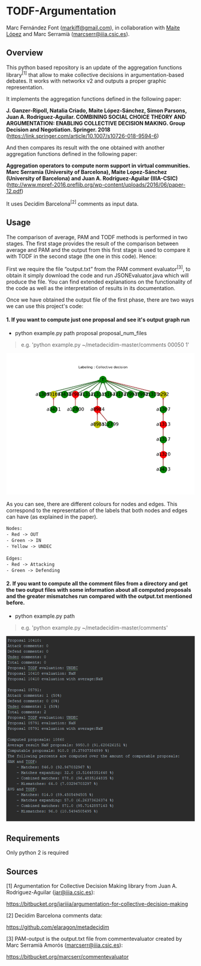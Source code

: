 # TODF-Argumentation
Marc Fernández Font (markiff@gmail.com), in collaboration with [Maite López](http://www.maia.ub.es/~maite/) and Marc Serramià (marcserr@iiia.csic.es).
## Overview
This python based repository is an update of the aggregation functions library<sup>[1]</sup> that allow to make collective decisions in argumentation-based debates. It works with networkx v2 and outputs a proper graphic representation.

It implements the aggregation functions defined in the following paper:

**J. Ganzer-Ripoll, Natalia Criado, Maite López-Sánchez, Simon Parsons, Juan A. Rodríguez-Aguilar. COMBINING SOCIAL CHOICE THEORY AND ARGUMENTATION: ENABLING COLLECTIVE DECISION MAKING. Group Decision and Negotiation. Springer. 2018**
(https://link.springer.com/article/10.1007/s10726-018-9594-6)

And then compares its result with the one obtained with another aggregation functions defined in the following paper:

**Aggregation operators to compute norm support in virtual communities. Marc Serramia (University of Barcelona), Maite Lopez-Sánchez (University of Barcelona) and Juan A. Rodríguez-Aguilar (IIIA-CSIC)** 
(http://www.mpref-2016.preflib.org/wp-content/uploads/2016/06/paper-12.pdf)

It uses Decidim Barcelona<sup>[2]</sup> comments as input data.

## Usage

The comparison of average, PAM and TODF methods is performed in two stages. The first stage provides the result of the comparison between average and PAM and the output from this first stage is used to compare it with TODF in the second stage (the one in this code). Hence:

First we require the file “output.txt” from the PAM comment evaluator<sup>[3]</sup>, to obtain it simply download the code and run JSONEvaluator.java which will produce the file. You can find extended explanations on the functionality of the code as well as the interpretation of results in its documentation. 

Once we have obtained the output file of the first phase, there are two ways we can use this project's code: 

<h4>1. If you want to compute just one proposal and see it's output graph run</h4>

* python example.py path proposal proposal_num_files

>e.g. 'python example.py ~/metadecidim-master/comments 00050 1'

![](example.PNG)

As you can see, there are different colours for nodes and edges. This correspond to the representation of the labels that both nodes and edges can have (as explained in the paper).

    Nodes:
    - Red -> OUT
    - Green -> IN
    - Yellow -> UNDEC

    Edges:
    - Red -> Attacking
    - Green -> Defending

<h4>2. If you want to compute all the comment files from a directory and get the two output files with
 some information about all computed proposals and the greater mismatches run compared with the output.txt mentioned before.</h4>

* python example.py path

>e.g. 'python example.py ~/metadecidim-master/comments'

![](output_example.PNG)


## Requirements
Only python 2 is required

## Sources
[1] Argumentation for Collective Decision Making library from Juan A. Rodriguez-Aguilar (jar@iiia.csic.es):

https://bitbucket.org/jariiia/argumentation-for-collective-decision-making

[2] Decidim Barcelona comments data:

https://github.com/elaragon/metadecidim

[3] PAM-output is the output.txt file from commentevaluator created by Marc Serramià Amorós (marcserr@iiia.csic.es):

https://bitbucket.org/marcserr/commentevaluator

